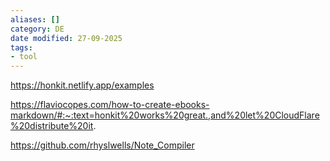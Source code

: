 ```yaml
---
aliases: []
category: DE
date modified: 27-09-2025
tags:
- tool
---
```

https://honkit.netlify.app/examples

https://flaviocopes.com/how-to-create-ebooks-markdown/#:~:text=honkit%20works%20great.,and%20let%20CloudFlare%20distribute%20it.

https://github.com/rhyslwells/Note_Compiler